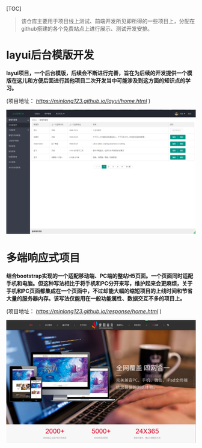 [TOC]
>该仓库主要用于项目线上测试、前端开发所见即所得的一些项目上，分配在github搭建的各个免费站点上进行展示、测试开发安排。


# layui后台模版开发



**layui项目，一个后台模版，后续会不断进行完善，旨在为后续的开发提供一个模版在这儿和方便后面进行其他项目二次开发当中可能涉及到这方面的知识点的学习。**


(项目地址： *https://minlong123.github.io/layui/home.html*  )


![](https://github.com/minlong123/minlong123.github.io/blob/master/layui/images/page.png?raw=true)



# 多端响应式项目

**结合bootstrap实现的一个适配移动端、PC端的整站H5页面。一个页面同时适配手机和电脑。但这种写法相比于将手机和PC分开来写，维护起来会更麻烦，关于手机和PC页面都集成在一个页面中，不过却能大幅的缩短项目的上线时间和节省大量的服务器内存。该写法仅能用在一般功能属性、数据交互不多的项目上。**


(项目地址： *https://minlong123.github.io/response/home.html*  )


![](https://github.com/minlong123/minlong123.github.io/blob/master/layui/images/res.png?raw=true)